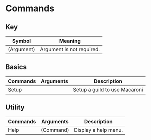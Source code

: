 # Commands

## Key 
| Symbol      | Meaning                        |
| ----------- | ------------------------------ |
| (Argument)  | Argument is not required.      |

## Basics
| Commands | Arguments | Description                   |
| -------- | --------- | ----------------------------- |
| Setup    |           | Setup a guild to use Macaroni |

## Utility
| Commands | Arguments | Description          |
| -------- | --------- | -------------------- |
| Help     | (Command) | Display a help menu. |

